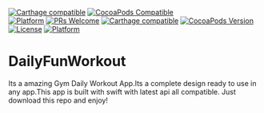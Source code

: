[![Carthage compatible](https://img.shields.io/badge/Carthage-compatible-4BC51D.svg?style=flat)](https://github.com/Carthage/Carthage)
[![CocoaPods Compatible](https://img.shields.io/cocoapods/v/EZSwiftExtensions.svg)](https://img.shields.io/cocoapods/v/LFAlertController.svg)  
[![Platform](https://img.shields.io/cocoapods/p/LFAlertController.svg?style=flat)](http://cocoapods.org/pods/LFAlertController)
[![PRs Welcome](https://img.shields.io/badge/PRs-welcome-brightgreen.svg?style=flat-square)](http://makeapullrequest.com)
[![Carthage compatible](https://img.shields.io/badge/Carthage-compatible-4BC51D.svg?style=flat)](https://github.com/Carthage/Carthage)
[![CocoaPods Version](https://img.shields.io/cocoapods/v/BadgeSwift.svg?style=flat)](http://cocoadocs.org/docsets/BadgeSwift)
[![License](https://img.shields.io/cocoapods/l/BadgeSwift.svg?style=flat)](/LICENSE)
[![Platform](https://img.shields.io/cocoapods/p/BadgeSwift.svg?style=flat)](http://cocoadocs.org/docsets/BadgeSwift)


# DailyFunWorkout
Its a amazing Gym Daily Workout App.Its a complete design ready to use in any app.This app is built with swift with latest api all compatible.
Just download this repo and enjoy!
